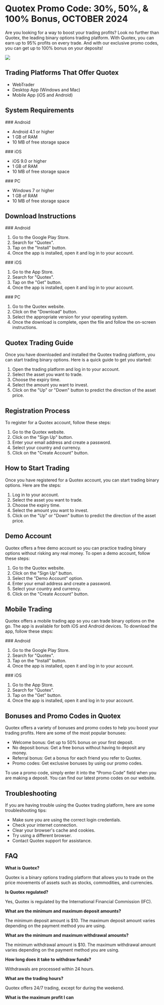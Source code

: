 # Quotex Promo Code: 30%, 50%, & 100% Bonus, OCTOBER 2024

Are you looking for a way to boost your trading profits? Look no further
than Quotex, the leading binary options trading platform. With Quotex,
you can earn up to 95% profits on every trade. And with our exclusive
promo codes, you can get up to 100% bonus on your deposits!

[![](https://static.quotex.io/files/4_en/300_250.jpg)](https://traff.sbs/brokerqxlid)

## Trading Platforms That Offer Quotex

-   WebTrader
-   Desktop App (Windows and Mac)
-   Mobile App (iOS and Android)

## System Requirements

\### Android

-   Android 4.1 or higher
-   1 GB of RAM
-   10 MB of free storage space

\### iOS

-   iOS 9.0 or higher
-   1 GB of RAM
-   10 MB of free storage space

\### PC

-   Windows 7 or higher
-   1 GB of RAM
-   10 MB of free storage space

## Download Instructions

\### Android

1.  Go to the Google Play Store.
2.  Search for "Quotex".
3.  Tap on the "Install" button.
4.  Once the app is installed, open it and log in to your account.

\### iOS

1.  Go to the App Store.
2.  Search for "Quotex".
3.  Tap on the "Get" button.
4.  Once the app is installed, open it and log in to your account.

\### PC

1.  Go to the Quotex website.
2.  Click on the "Download" button.
3.  Select the appropriate version for your operating system.
4.  Once the download is complete, open the file and follow the
    on-screen instructions.

## Quotex Trading Guide

Once you have downloaded and installed the Quotex trading platform, you
can start trading binary options. Here is a quick guide to get you
started:

1.  Open the trading platform and log in to your account.
2.  Select the asset you want to trade.
3.  Choose the expiry time.
4.  Select the amount you want to invest.
5.  Click on the "Up" or "Down" button to predict the
    direction of the asset price.

## Registration Process

To register for a Quotex account, follow these steps:

1.  Go to the Quotex website.
2.  Click on the "Sign Up" button.
3.  Enter your email address and create a password.
4.  Select your country and currency.
5.  Click on the "Create Account" button.

## How to Start Trading

Once you have registered for a Quotex account, you can start trading
binary options. Here are the steps:

1.  Log in to your account.
2.  Select the asset you want to trade.
3.  Choose the expiry time.
4.  Select the amount you want to invest.
5.  Click on the "Up" or "Down" button to predict the
    direction of the asset price.

## Demo Account

Quotex offers a free demo account so you can practice trading binary
options without risking any real money. To open a demo account, follow
these steps:

1.  Go to the Quotex website.
2.  Click on the "Sign Up" button.
3.  Select the "Demo Account" option.
4.  Enter your email address and create a password.
5.  Select your country and currency.
6.  Click on the "Create Account" button.

## Mobile Trading

Quotex offers a mobile trading app so you can trade binary options on
the go. The app is available for both iOS and Android devices. To
download the app, follow these steps:

\### Android

1.  Go to the Google Play Store.
2.  Search for "Quotex".
3.  Tap on the "Install" button.
4.  Once the app is installed, open it and log in to your account.

\### iOS

1.  Go to the App Store.
2.  Search for "Quotex".
3.  Tap on the "Get" button.
4.  Once the app is installed, open it and log in to your account.

## Bonuses and Promo Codes in Quotex

Quotex offers a variety of bonuses and promo codes to help you boost
your trading profits. Here are some of the most popular bonuses:

-   Welcome bonus: Get up to 50% bonus on your first deposit.
-   No deposit bonus: Get a free bonus without having to deposit any
    money.
-   Referral bonus: Get a bonus for each friend you refer to Quotex.
-   Promo codes: Get exclusive bonuses by using our promo codes.

To use a promo code, simply enter it into the "Promo Code" field
when you are making a deposit. You can find our latest promo codes on
our website.

## Troubleshooting

If you are having trouble using the Quotex trading platform, here are
some troubleshooting tips:

-   Make sure you are using the correct login credentials.
-   Check your internet connection.
-   Clear your browser\'s cache and cookies.
-   Try using a different browser.
-   Contact Quotex support for assistance.

## FAQ

**What is Quotex?**

Quotex is a binary options trading platform that allows you to trade on
the price movements of assets such as stocks, commodities, and
currencies.

**Is Quotex regulated?**

Yes, Quotex is regulated by the International Financial Commission
(IFC).

**What are the minimum and maximum deposit amounts?**

The minimum deposit amount is \$10. The maximum deposit amount varies
depending on the payment method you are using.

**What are the minimum and maximum withdrawal amounts?**

The minimum withdrawal amount is \$10. The maximum withdrawal amount
varies depending on the payment method you are using.

**How long does it take to withdraw funds?**

Withdrawals are processed within 24 hours.

**What are the trading hours?**

Quotex offers 24/7 trading, except for during the weekend.

**What is the maximum profit I can**

